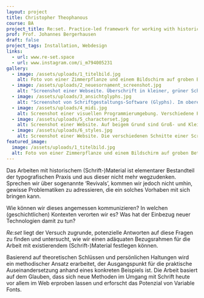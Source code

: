 ```yaml
---
layout: project
title: Christopher Theophanous
course: BA
project_title: Re:set. Practice-led framework for working with historical type.
prof: Prof. Johannes Bergerhausen
draft: false
project_tags: Installation, Webdesign
links:
  - url: www.re-set.space
  - url: www.instagram.com/i_m794005231
gallery:
  - image: /assets/uploads/1_titelbild.jpg
    alt: Foto von einer Zimmerpflanze und einem Bildschirm auf groben Betonboden vor einer hellgrauen Wand. Die Pflanze ist mit zwei Sensoren, Kabeln, und einem kleinen Computer-Chip mit dem Bildschirm verbunden. 
  - image: /assets/uploads/2_neuesornament_screenshot.jpg
    alt: "Screenshot einer Webseite. Überschrift in kleiner, grüner Schrift: Re:set / Practice-led framework for working with historical type. Darunter eine Reihe von großen Buchstaben mit organischen Ornamenten"
  - image: /assets/uploads/3_ansichtglyphs.jpg
    alt: "Screenshot von Schriftgestaltungs-Software (Glyphs). Im oberen Teil ist ein kleines a mit verschiedenen Kontroll-Parametern zu sehen. Darunter das selbe a in verschiedenen Schnitten, von leicht bis fett."
  - image: /assets/uploads/4_midi.jpg
    alt: Screenshot einer visuellen Programmierumgebung. Verschiedene Parameter und Funktionen sind mit schwarzen Linien verbunden.
  - image: /assets/uploads/5_characterset.jpg
    alt: Screenshot einer Website. Auf beigem Grund sind Groß- und Kleinbuchstaben, Sonderzeichen, und Buchstaben mit verschiedenen Akzenten in grüner Schrift aufgelistet - ein Schriftmuster.
  - image: /assets/uploads/6_styles.jpg
    alt: Screenshot einer Website. Die verschiedenen Schnitte einer Scrift (leicht bis fett) sind mit Beispielsätzen in Spanisch, Italienisch und Englisch dargestellt.
featured_image:
  image: /assets/uploads/1_titelbild.jpg
  alt: Foto von einer Zimmerpflanze und einem Bildschirm auf groben Betonboden vor einer hellgrauen Wand. Die Pflanze ist mit zwei Sensoren, Kabeln, und einem kleinen Computer-Chip mit dem Bildschirm verbunden.
---
```

Das Arbeiten mit historischem (Schrift-)Material ist elementarer Bestandteil der typografischen Praxis und aus dieser nicht mehr wegzudenken. Sprechen wir über sogenannte ‘Revivals’, kommen wir jedoch nicht umhin, gewisse Problematiken zu adressieren, die ein solches Vorhaben mit sich bringen kann. 

Wie können wir dieses angemessen kommunizieren? In welchen (geschichtlichen) Kontexten verorten wir es? Was hat der Einbezug neuer Technologien damit zu tun? 

*Re:set* liegt der Versuch zugrunde, potenzielle Antworten auf diese Fragen zu finden und untersucht, wie wir einen adäquaten Bezugsrahmen für die Arbeit mit existierendem (Schrift-)Material festlegen können. 

Basierend auf theoretischen Schlüssen und persönlichen Haltungen wird ein methodischer Ansatz erarbeitet, der Ausgangspunkt für die praktische Auseinandersetzung anhand eines konkreten Beispiels ist. Die Arbeit basiert auf dem Glauben, dass sich neue Methoden im Umgang mit Schrift heute vor allem im Web erproben lassen und erforscht das Potenzial von Variable Fonts.